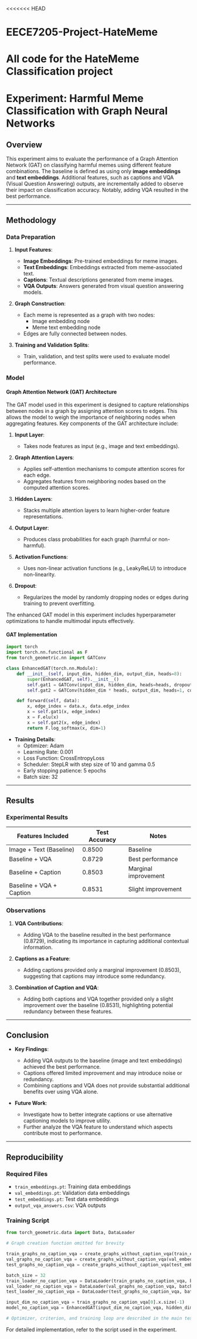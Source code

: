 <<<<<<< HEAD
# EECE7205-Project-HateMeme
All code for the HateMeme Classification project
=======
# Experiment: Harmful Meme Classification with Graph Neural Networks

## Overview
This experiment aims to evaluate the performance of a Graph Attention Network (GAT) on classifying harmful memes using different feature combinations. The baseline is defined as using only **image embeddings** and **text embeddings**. Additional features, such as captions and VQA (Visual Question Answering) outputs, are incrementally added to observe their impact on classification accuracy. Notably, adding VQA resulted in the best performance.

---

## Methodology

### Data Preparation
1. **Input Features**:
   - **Image Embeddings**: Pre-trained embeddings for meme images.
   - **Text Embeddings**: Embeddings extracted from meme-associated text.
   - **Captions**: Textual descriptions generated from meme images.
   - **VQA Outputs**: Answers generated from visual question answering models.

2. **Graph Construction**:
   - Each meme is represented as a graph with two nodes:
     - Image embedding node
     - Meme text embedding node
   - Edges are fully connected between nodes.

3. **Training and Validation Splits**:
   - Train, validation, and test splits were used to evaluate model performance.

### Model

#### Graph Attention Network (GAT) Architecture
The GAT model used in this experiment is designed to capture relationships between nodes in a graph by assigning attention scores to edges. This allows the model to weigh the importance of neighboring nodes when aggregating features. Key components of the GAT architecture include:

1. **Input Layer**:
   - Takes node features as input (e.g., image and text embeddings).

2. **Graph Attention Layers**:
   - Applies self-attention mechanisms to compute attention scores for each edge.
   - Aggregates features from neighboring nodes based on the computed attention scores.

3. **Hidden Layers**:
   - Stacks multiple attention layers to learn higher-order feature representations.

4. **Output Layer**:
   - Produces class probabilities for each graph (harmful or non-harmful).

5. **Activation Functions**:
   - Uses non-linear activation functions (e.g., LeakyReLU) to introduce non-linearity.

6. **Dropout**:
   - Regularizes the model by randomly dropping nodes or edges during training to prevent overfitting.

The enhanced GAT model in this experiment includes hyperparameter optimizations to handle multimodal inputs effectively.

#### GAT Implementation
```python
import torch
import torch.nn.functional as F
from torch_geometric.nn import GATConv

class EnhancedGAT(torch.nn.Module):
    def __init__(self, input_dim, hidden_dim, output_dim, heads=8):
        super(EnhancedGAT, self).__init__()
        self.gat1 = GATConv(input_dim, hidden_dim, heads=heads, dropout=0.6)
        self.gat2 = GATConv(hidden_dim * heads, output_dim, heads=1, concat=False, dropout=0.6)

    def forward(self, data):
        x, edge_index = data.x, data.edge_index
        x = self.gat1(x, edge_index)
        x = F.elu(x)
        x = self.gat2(x, edge_index)
        return F.log_softmax(x, dim=1)
```

- **Training Details**:
  - Optimizer: Adam
  - Learning Rate: 0.001
  - Loss Function: CrossEntropyLoss
  - Scheduler: StepLR with step size of 10 and gamma 0.5
  - Early stopping patience: 5 epochs
  - Batch size: 32

---

## Results
### Experimental Results
| Features Included               | Test Accuracy | Notes                     |
|---------------------------------|---------------|---------------------------|
| Image + Text (Baseline)         | 0.8500        | Baseline                  |
| Baseline + VQA                  | 0.8729        | Best performance          |
| Baseline + Caption              | 0.8503        | Marginal improvement      |
| Baseline + VQA + Caption        | 0.8531        | Slight improvement        |

### Observations
1. **VQA Contributions**:
   - Adding VQA to the baseline resulted in the best performance (0.8729), indicating its importance in capturing additional contextual information.

2. **Captions as a Feature**:
   - Adding captions provided only a marginal improvement (0.8503), suggesting that captions may introduce some redundancy.

3. **Combination of Caption and VQA**:
   - Adding both captions and VQA together provided only a slight improvement over the baseline (0.8531), highlighting potential redundancy between these features.

---

## Conclusion
- **Key Findings**:
  - Adding VQA outputs to the baseline (image and text embeddings) achieved the best performance.
  - Captions offered limited improvement and may introduce noise or redundancy.
  - Combining captions and VQA does not provide substantial additional benefits over using VQA alone.

- **Future Work**:
  - Investigate how to better integrate captions or use alternative captioning models to improve utility.
  - Further analyze the VQA feature to understand which aspects contribute most to performance.

---

## Reproducibility
### Required Files
- `train_embeddings.pt`: Training data embeddings
- `val_embeddings.pt`: Validation data embeddings
- `test_embeddings.pt`: Test data embeddings
- `output_vqa_answers.csv`: VQA outputs

### Training Script
```python
from torch_geometric.data import Data, DataLoader

# Graph creation function omitted for brevity

train_graphs_no_caption_vqa = create_graphs_without_caption_vqa(train_embeddings)
val_graphs_no_caption_vqa = create_graphs_without_caption_vqa(val_embeddings)
test_graphs_no_caption_vqa = create_graphs_without_caption_vqa(test_embeddings)

batch_size = 32
train_loader_no_caption_vqa = DataLoader(train_graphs_no_caption_vqa, batch_size=batch_size, shuffle=True)
val_loader_no_caption_vqa = DataLoader(val_graphs_no_caption_vqa, batch_size=batch_size, shuffle=False)
test_loader_no_caption_vqa = DataLoader(test_graphs_no_caption_vqa, batch_size=batch_size, shuffle=False)

input_dim_no_caption_vqa = train_graphs_no_caption_vqa[0].x.size(-1)  
model_no_caption_vqa = EnhancedGAT(input_dim_no_caption_vqa, hidden_dim, output_dim).to(device)

# Optimizer, criterion, and training loop are described in the main text.
```

For detailed implementation, refer to the script used in the experiment.